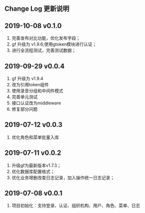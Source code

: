 Change Log 更新说明
------------------------------
## 2019-10-08 v0.1.0
1. 完善发布对比功能，优化发布字段；
2. gf 升级为 v1.9.6;使用gtoken模块进行认证；
3. 进行全流程测试，完善测试数据；

## 2019-09-29 v0.0.4
1. gf 升级为 v1.9.4 
2. 改为引用token组件
3. 使用录音分组和中间件模式
4. 完善单元测试
5. 接口认证改为middleware
6. 修复部分问题

## 2019-07-12 v0.0.3
1. 优化角色和菜单批量入库

## 2019-07-11 v0.0.2
1. 升级gf为最新版本v1.7.3；
2. 优化数据库配置格式；
3. 优化业务增删改查日志记录，加入操作统一日志记录；

## 2019-07-08 v0.0.1
1. 项目初始化：支持登录、认证、组织机构、用户、角色、菜单、日志

